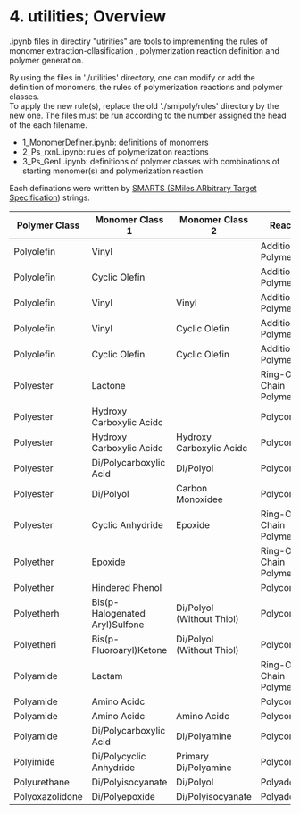 # 4. utilities; Overview

.ipynb files in directiry "utirities" are tools to imprementing the rules of monomer extraction-cllasification , polymerization reaction definition and polymer generation.  

By using the files in './utilities' directory, one can modify or add the definition of monomers, the rules of polymerization reactions and polymer classes.  
To apply the new rule(s), replace the old './smipoly/rules' directory by the new one. The files must be run according to the number assigned the head of the each filename.  

  - 1_MonomerDefiner.ipynb: definitions of monomers  
  - 2_Ps_rxnL.ipynb: rules of polymerization reactions    
  - 3_Ps_GenL.ipynb: definitions of polymer classes with combinations of starting monomer(s) and polymerization reaction  

Each definations were written by [SMARTS (SMiles ARbitrary Target Specification](https://www.daylight.com/dayhtml_tutorials/languages/smarts/)) strings.  



| Polymer Class   | Monomer Class 1           | Monomer Class 2           | Reaction Type                 |
|-----------------|---------------------------|---------------------------|-------------------------------|
| Polyolefin      | Vinyl                    |                           | Addition Chain Polymerization |
| Polyolefin      | Cyclic Olefin            |                           | Addition Chain Polymerization |
| Polyolefin      | Vinyl                    | Vinyl                     | Addition Chain Polymerization |
| Polyolefin      | Vinyl                    | Cyclic Olefin             | Addition Chain Polymerization |
| Polyolefin      | Cyclic Olefin            | Cyclic Olefin             | Addition Chain Polymerization |
| Polyester       | Lactone                  |                           | Ring-Opening Chain Polymerization |
| Polyester       | Hydroxy Carboxylic Acidc |                           | Polycondensation             |
| Polyester       | Hydroxy Carboxylic Acidc | Hydroxy Carboxylic Acidc  | Polycondensation             |
| Polyester       | Di/Polycarboxylic Acid   | Di/Polyol                 | Polycondensation             |
| Polyester       | Di/Polyol                | Carbon Monoxidee          | Polycondensationf            |
| Polyester       | Cyclic Anhydride         | Epoxide                   | Ring-Opening Chain Polymerization |
| Polyether       | Epoxide                  |                           | Ring-Opening Chain Polymerization |
| Polyether       | Hindered Phenol          |                           | Polycondensationg            |
| Polyetherh      | Bis(p-Halogenated Aryl)Sulfone | Di/Polyol (Without Thiol) | Polycondensation             |
| Polyetheri      | Bis(p-Fluoroaryl)Ketone  | Di/Polyol (Without Thiol) | Polycondensation             |
| Polyamide       | Lactam                  |                           | Ring-Opening Chain Polymerization |
| Polyamide       | Amino Acidc             |                           | Polycondensation             |
| Polyamide       | Amino Acidc             | Amino Acidc               | Polycondensation             |
| Polyamide       | Di/Polycarboxylic Acid  | Di/Polyamine              | Polycondensation             |
| Polyimide       | Di/Polycyclic Anhydride | Primary Di/Polyamine      | Polycondensation             |
| Polyurethane    | Di/Polyisocyanate       | Di/Polyol                 | Polyaddition                 |
| Polyoxazolidone | Di/Polyepoxide          | Di/Polyisocyanate         | Polyaddition                 |

